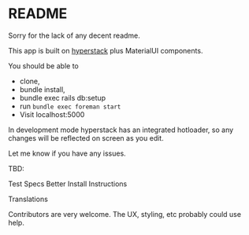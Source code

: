 # README

Sorry for the lack of any decent readme.

This app is built on [hyperstack](https://hyperstack.org) plus MaterialUI components.


You should be able to 
+ clone, 
+ bundle install, 
+ bundle exec rails db:setup
+ run `bundle exec foreman start`
+ Visit localhost:5000

In development mode hyperstack has an integrated hotloader, so any changes will be reflected on screen as you edit.

Let me know if you have any issues.

TBD: 

Test Specs
Better Install Instructions

Translations

Contributors are very welcome.  The UX, styling, etc probably could use help.

